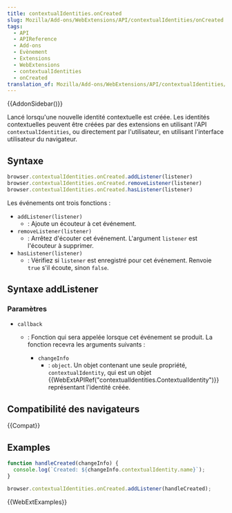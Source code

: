 ```yaml
---
title: contextualIdentities.onCreated
slug: Mozilla/Add-ons/WebExtensions/API/contextualIdentities/onCreated
tags:
  - API
  - APIReference
  - Add-ons
  - Evènement
  - Extensions
  - WebExtensions
  - contextualIdentities
  - onCreated
translation_of: Mozilla/Add-ons/WebExtensions/API/contextualIdentities/onCreated
---
```


{{AddonSidebar()}}

Lancé lorsqu'une nouvelle identité contextuelle est créée. Les identités contextuelles peuvent être créées par des extensions en utilisant l'API `contextualIdentities`, ou directement par l'utilisateur, en utilisant l'interface utilisateur du navigateur.

## Syntaxe

```js
browser.contextualIdentities.onCreated.addListener(listener)
browser.contextualIdentities.onCreated.removeListener(listener)
browser.contextualIdentities.onCreated.hasListener(listener)
```

Les événements ont trois fonctions :

- `addListener(listener)`
  - : Ajoute un écouteur à cet événement.
- `removeListener(listener)`
  - : Arrêtez d'écouter cet événement. L'argument `listener` est l'écouteur à supprimer.
- `hasListener(listener)`
  - : Vérifiez si `listener` est enregistré pour cet événement. Renvoie `true` s'il écoute, sinon `false`.

## Syntaxe addListener

### Paramètres

- `callback`

  - : Fonction qui sera appelée lorsque cet événement se produit. La fonction recevra les arguments suivants :

    - `changeInfo`
      - : `object`. Un objet contenant une seule propriété, `contextualIdentity`, qui est un objet {{WebExtAPIRef("contextualIdentities.ContextualIdentity")}} représentant l'identité créée.

## Compatibilité des navigateurs

{{Compat}}

## Examples

```js
function handleCreated(changeInfo) {
  console.log(`Created: ${changeInfo.contextualIdentity.name}`);
}

browser.contextualIdentities.onCreated.addListener(handleCreated);
```

{{WebExtExamples}}

<!--
// Copyright 2015 The Chromium Authors. All rights reserved.
//
// Redistribution and use in source and binary forms, with or without
// modification, are permitted provided that the following conditions are
// met:
//
//    * Redistributions of source code must retain the above copyright
// notice, this list of conditions and the following disclaimer.
//    * Redistributions in binary form must reproduce the above
// copyright notice, this list of conditions and the following disclaimer
// in the documentation and/or other materials provided with the
// distribution.
//    * Neither the name of Google Inc. nor the names of its
// contributors may be used to endorse or promote products derived from
// this software without specific prior written permission.
//
// THIS SOFTWARE IS PROVIDED BY THE COPYRIGHT HOLDERS AND CONTRIBUTORS
// "AS IS" AND ANY EXPRESS OR IMPLIED WARRANTIES, INCLUDING, BUT NOT
// LIMITED TO, THE IMPLIED WARRANTIES OF MERCHANTABILITY AND FITNESS FOR
// A PARTICULAR PURPOSE ARE DISCLAIMED. IN NO EVENT SHALL THE COPYRIGHT
// OWNER OR CONTRIBUTORS BE LIABLE FOR ANY DIRECT, INDIRECT, INCIDENTAL,
// SPECIAL, EXEMPLARY, OR CONSEQUENTIAL DAMAGES (INCLUDING, BUT NOT
// LIMITED TO, PROCUREMENT OF SUBSTITUTE GOODS OR SERVICES; LOSS OF USE,
// DATA, OR PROFITS; OR BUSINESS INTERRUPTION) HOWEVER CAUSED AND ON ANY
// THEORY OF LIABILITY, WHETHER IN CONTRACT, STRICT LIABILITY, OR TORT
// (INCLUDING NEGLIGENCE OR OTHERWISE) ARISING IN ANY WAY OUT OF THE USE
// OF THIS SOFTWARE, EVEN IF ADVISED OF THE POSSIBILITY OF SUCH DAMAGE.
-->

